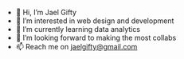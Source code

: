 - 👋 Hi, I’m Jael Gifty
- 👀 I’m interested in web design and development 
- 🌱 I’m currently learning data analytics 
- 💞️ I’m looking forward to making the most collabs 
- 📫 Reach me on jaelgifty@gmail.com

<!---
gift-y/gift-y is a ✨ special ✨ repository because its `README.md` (this file) appears on your GitHub profile.
You can click the Preview link to take a look at your changes.
--->
